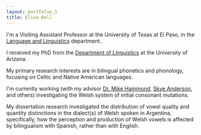 ```yaml
---
layout: portfolio_1
title: Elise Bell
---
```

I'm a Visiting Assistant Professor at the University of Texas at El Paso, in the [Language and Linguistics](https://academics.utep.edu/Default.aspx?tabid=44572) department.

I received my PhD from the [Department of Linguistics](http://www.linguistics.arizona.edu) at the University of Arizona. 

My primary research interests are in bilingual phonetics and phonology, focusing on Celtic and Native American languages.

I'm currently working (with my advisor [Dr. Mike Hammond](http://www.u.arizona.edu/~hammond/), [Skye Anderson](https://linguistics.arizona.edu/user/skye-anderson), and others) investigating the Welsh system of initial consonant mutations.

My dissertation research investigated the distribution of vowel quality and quantity distinctions in the dialect(s) of Welsh spoken in Argentina, specifically, how the perception and production of Welsh vowels is affected by bilingualism with Spanish, rather than with English.

